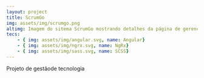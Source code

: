 ```yaml
---
layout: project
title: ScrumGo
img: assets/img/scrumgo.png
altimg: Imagem do sitema ScrumGo mostrando detalhes da página de gerenciamente de projetos
tecs: 
    - { img: assets/img/angular.svg, name: Angular}
    - { img: assets/img/ngrx.svg, name: NgRx}
    - { img: assets/img/sass.svg, name: SCSS}
---
```

Projeto de gestãode tecnologia